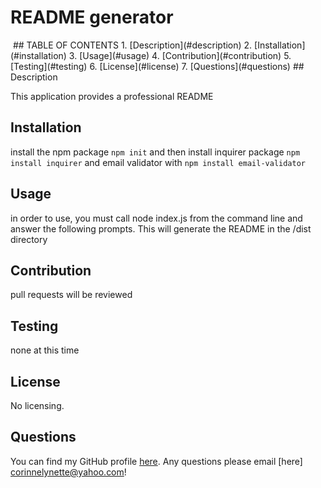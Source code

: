 # README generator 

<!-- screenshot here -->
<img src="" alt="">
## TABLE OF CONTENTS
    1. [Description](#description)
    2. [Installation](#installation)
    3. [Usage](#usage)
    4. [Contribution](#contribution)
    5. [Testing](#testing)
    6. [License](#license)
    7. [Questions](#questions)
## Description

This application provides a professional README

## Installation

install the npm package ``npm init`` and then install inquirer package ``npm install inquirer`` and email validator with ``npm install email-validator``

## Usage

in order to use, you must call node index.js from the command line and answer the following prompts. This will generate the README in the /dist directory

## Contribution
    
pull requests will be reviewed

## Testing

none at this time

## License

No licensing.

## Questions
You can find my GitHub profile [here](https://www.github.com/cmarshall13).
Any questions please email [here] <corinnelynette@yahoo.com>!
